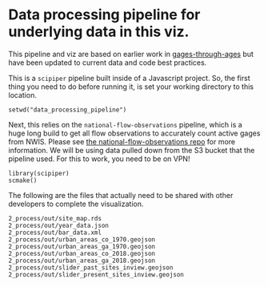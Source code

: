 # Data processing pipeline for underlying data in this viz.

This pipeline and viz are based on earlier work in [gages-through-ages](https://github.com/USGS-VIZLAB/gages-through-ages) but have been updated to current data and code best practices.

This is a `scipiper` pipeline built inside of a Javascript project. So, the first thing you need to do before running it, is set your working directory to this location.

`setwd("data_processing_pipeline")`

Next, this relies on the `national-flow-observations` pipeline, which is a huge long build to get all flow observations to accurately count active gages from NWIS. Please see [the national-flow-observations repo](https://github.com/USGS-R/national-flow-observations) for more information. We will be using data pulled down from the S3 bucket that the pipeline used. For this to work, you need to be on VPN!

```
library(scipiper)
scmake()
```

The following are the files that actually need to be shared with other developers to complete the visualization.

```
2_process/out/site_map.rds
2_process/out/year_data.json
2_process/out/bar_data.xml
2_process/out/urban_areas_co_1970.geojson
2_process/out/urban_areas_ga_1970.geojson
2_process/out/urban_areas_co_2018.geojson
2_process/out/urban_areas_ga_2018.geojson
2_process/out/slider_past_sites_inview.geojson
2_process/out/slider_present_sites_inview.geojson
```
